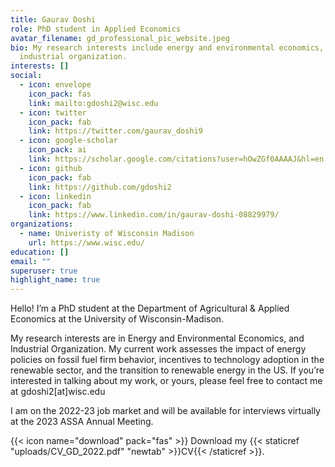 ```yaml
---
title: Gaurav Doshi
role: PhD student in Applied Economics
avatar_filename: gd_professional_pic_website.jpeg
bio: My research interests include energy and environmental economics, and
  industrial organization.
interests: []
social:
  - icon: envelope
    icon_pack: fas
    link: mailto:gdoshi2@wisc.edu
  - icon: twitter
    icon_pack: fab
    link: https://twitter.com/gaurav_doshi9
  - icon: google-scholar
    icon_pack: ai
    link: https://scholar.google.com/citations?user=hOwZGf0AAAAJ&hl=en
  - icon: github
    icon_pack: fab
    link: https://github.com/gdoshi2
  - icon: linkedin
    icon_pack: fab
    link: https://www.linkedin.com/in/gaurav-doshi-08829979/
organizations:
  - name: Univeristy of Wisconsin Madison
    url: https://www.wisc.edu/
education: []
email: ""
superuser: true
highlight_name: true
---
```

Hello! I’m a PhD student at the Department of Agricultural & Applied Economics at the University of Wisconsin-Madison.

My research interests are in Energy and Environmental Economics, and Industrial Organization. My current work assesses the impact of energy policies on fossil fuel firm behavior, incentives to technology adoption in the renewable sector, and the transition to renewable energy in the US. If you’re interested in talking about my work, or yours, please feel free to contact me at gdoshi2\[at]wisc.edu

I am on the 2022-23 job market and will be available for interviews virtually at the 2023 ASSA Annual Meeting.

{{< icon name="download" pack="fas" >}} Download my {{< staticref "uploads/CV_GD_2022.pdf" "newtab" >}}CV{{< /staticref >}}.